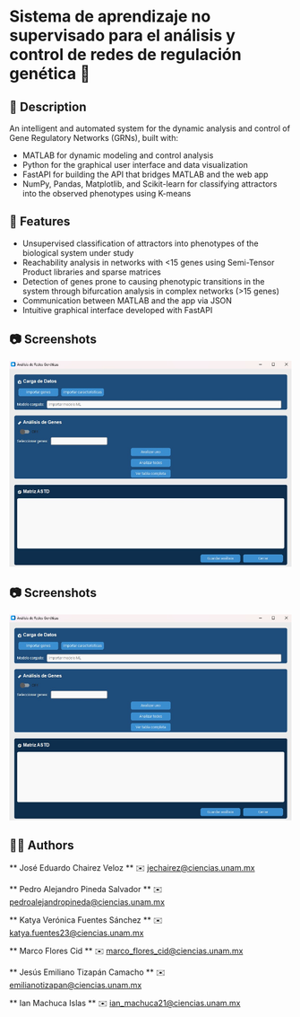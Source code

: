 # Sistema de aprendizaje no supervisado para el análisis y control de redes de regulación genética 🧬


## 🧪 Description

An intelligent and automated system for the dynamic analysis and control of Gene Regulatory Networks (GRNs), built with:

- MATLAB for dynamic modeling and control analysis
- Python for the graphical user interface and data visualization
- FastAPI for building the API that bridges MATLAB and the web app
- NumPy, Pandas, Matplotlib, and Scikit-learn for classifying attractors into the observed phenotypes using K-means

## 🧠 Features 

- Unsupervised classification of attractors into phenotypes of the biological system under study
- Reachability analysis in networks with <15 genes using Semi-Tensor Product libraries and sparse matrices
- Detection of genes prone to causing phenotypic transitions in the system through bifurcation analysis in complex networks (>15 genes)
- Communication between MATLAB and the app via JSON
- Intuitive graphical interface developed with FastAPI



## 📷 Screenshots

![home page](<captura interfaz.jpeg>)



## 📷 Screenshots

![home page](<captura interfaz.jpeg>)

## 🙋‍♂️ Authors

** José Eduardo Chairez Veloz ** ✉️ [jechairez@ciencias.unam.mx](mailto:jechairez@ciencias.unam.mx)  

** Pedro Alejandro Pineda Salvador ** ✉️ [pedroalejandropineda@ciencias.unam.mx](mailto:pedroalejandropineda@ciencias.unam.mx) 

** Katya Verónica Fuentes Sánchez ** ✉️ [katya.fuentes23@ciencias.unam.mx](mailto:katya.fuentes23@ciencias.unam.mx)  

** Marco Flores Cid ** ✉️ [marco_flores_cid@ciencias.unam.mx](mailto:marco_flores_cid@ciencias.unam.mx)

** Jesús Emiliano Tizapán Camacho ** ✉️ [emilianotizapan@ciencias.unam.mx](mailto:emilianotizapan@ciencias.unam.mx)

** Ian Machuca Islas ** ✉️ [ian_machuca21@ciencias.unam.mx](mailto:ian_machuca21@ciencias.unam.mx)

